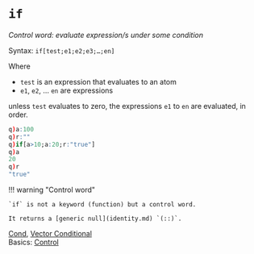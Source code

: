 # `if`




_Control word: evaluate expression/s under some condition_

Syntax: `if[test;e1;e2;e3;…;en]` 

Where

-   `test` is an expression that evaluates to an atom
-   `e1`, `e2`, … `en` are expressions

unless `test` evaluates to zero, the expressions `e1` to `en` are evaluated, in order.

```q
q)a:100
q)r:""
q)if[a>10;a:20;r:"true"]
q)a
20
q)r
"true"
```

!!! warning "Control word"

    `if` is not a keyword (function) but a control word.

    It returns a [generic null](identity.md) `(::)`.


<i class="far fa-hand-point-right"></i>
[Cond](cond.md), [Vector Conditional](vector-conditional.md)  
Basics: [Control](../basics/control.md) 
